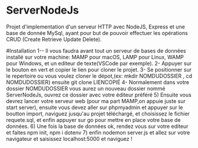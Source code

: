 # ServerNodeJs
Projet d'implementation d'un serveur HTTP avec NodeJS, Express et une base de donnée MySql, ayant pour but de pouvoir effectuer les opérations CRUD (Create Retrieve Update Delete).

#Installation
1-- Il vous faudra avant tout un serveur de bases de données installé sur votre machine: MAMP pour macOS, LAMP pour Linux, WAMP pour Windows, et un editeur de texte(VSCode par exemple).
2- Appuyer sur le bouton en vert et copier le lien pour cloner le projet.
3- Se positionner sur le repertoire ou vous voulez cloner le dépot,(ex: mkdir NOMDUDOSSIER , cd NOMDUDOSSIER) ensuite git clone LIENCOPIÉ
4- Normalement dans votre dossier NOMDUDOSSIER vous aurez un nouveau dossier nommé ServerNodeJs, ouvrez ce dossier avec votre éditeur préféré
5) Ensuite vous devrez lancer votre serveur web (pour ma part MAMP,on appuie juste sur start server), ensuite vous devez aller sur phpmyadmin et appuyer sur le boutton import, naviguez jusqu'au projet téléchargé, et choisissez le fichier requete.sql, et enfin appuyer sur go pour mettre en place votre base de données.
6) Une fois la base de données ok, rendez vous sur votre editeur et faites npm init, npm i dotenv 
7) enfin nodemon server.js et allez sur  votre navigateur et saisissez localhost:5000 et naviguez !
